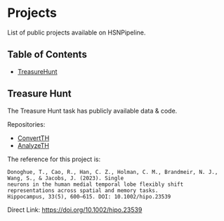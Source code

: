 # Projects

List of public projects available on HSNPipeline.

## Table of Contents

- [TreasureHunt](#treasure-hunt)

## Treasure Hunt

The Treasure Hunt task has publicly available data & code.

Repositories:
- [ConvertTH](https://github.com/HSNPipeline/ConvertTH)
- [AnalyzeTH](https://github.com/HSNPipeline/AnalyzeTH)

The reference for this project is:

    Donoghue, T., Cao, R., Han, C. Z., Holman, C. M., Brandmeir, N. J., Wang, S., & Jacobs, J. (2023). Single
    neurons in the human medial temporal lobe flexibly shift representations across spatial and memory tasks.
    Hippocampus, 33(5), 600–615. DOI: 10.1002/hipo.23539

Direct Link: https://doi.org/10.1002/hipo.23539
